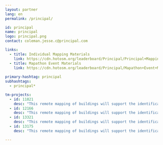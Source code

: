 ```yaml
---
layout: partner
lang: en
permalink: /principal/

id: principal
name: principal
logo: principal.png
contact: coleman.jesse.c@principal.com 

links:
  - title: Individual Mapping Materials
    link: https://cdn.hotosm.org/leaderboard/Principal/Principal+Mapping+how+to+guide.pdf
  - title: Mapathon Event Materials
    link: https://cdn.hotosm.org/leaderboard/Principal/Mapathon+Event+Materials.zip
    
primary-hashtag: principal
subhashtags:
  - principal*

tm-projects:
  - id: 11821
    desc: "This remote mapping of buildings will support the identification and characterization of settlements, as well as the implementation of planned activities and largely the generation of data for humanitarian activities"
  - id: 12166
    desc: "This remote mapping of buildings will support the identification and characterization of settlements, as well as the implementation of planned activities and largely the generation of data for humanitarian activities"
  - id: 13321
    desc: "This remote mapping of buildings will support the identification and characterization of settlements, as well as the implementation of planned activities and largely the generation of data for humanitarian activities"
  - id: 13175
    desc: "This remote mapping of buildings will support the identification and characterization of settlements, as well as the implementation of planned activities and largely the generation of data for humanitarian activities"

---
```

